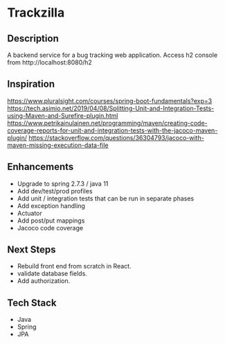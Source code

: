 # Trackzilla

## Description
A backend service for a bug tracking web application. Access h2 console from http://localhost:8080/h2


## Inspiration
https://www.pluralsight.com/courses/spring-boot-fundamentals?exp=3
https://tech.asimio.net/2019/04/08/Splitting-Unit-and-Integration-Tests-using-Maven-and-Surefire-plugin.html
https://www.petrikainulainen.net/programming/maven/creating-code-coverage-reports-for-unit-and-integration-tests-with-the-jacoco-maven-plugin/
https://stackoverflow.com/questions/36304793/jacoco-with-maven-missing-execution-data-file

## Enhancements
* Upgrade to spring 2.7.3 / java 11
* Add dev/test/prod profiles
* Add unit / integration tests that can be run in separate phases
* Add exception handling
* Actuator
* Add post/put mappings
* Jacoco code coverage

## Next Steps
* Rebuild front end from scratch in React.
* validate database fields.
* Add authorization.

## Tech Stack
* Java
* Spring
* JPA